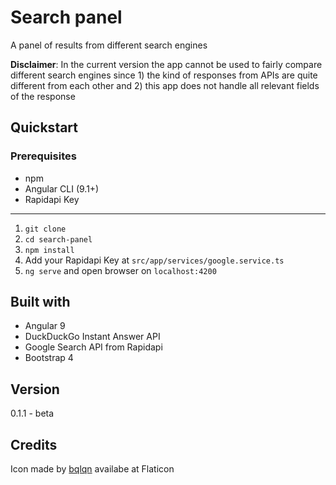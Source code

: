 # Search panel

A panel of results from different search engines

**Disclaimer**: In the current version the app cannot be used to fairly compare different search engines since 1) the kind of responses from APIs are quite different from each other and 2) this app does not handle all relevant fields of the response 

## Quickstart
### Prerequisites
* npm
* Angular CLI (9.1+)
* Rapidapi Key

---

1. `git clone`
2. `cd search-panel`
3. `npm install`
4. Add your Rapidapi Key at `src/app/services/google.service.ts`
5. `ng serve` and open browser on `localhost:4200`

## Built with
* Angular 9
* DuckDuckGo Instant Answer API
* Google Search API from Rapidapi
* Bootstrap 4

## Version
0.1.1 - beta

## Credits
Icon made by [bqlqn](https://www.flaticon.com/authors/bqlqn) availabe at Flaticon